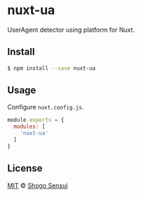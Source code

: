 # nuxt-ua

UserAgent detector using platform for Nuxt.

## Install

```bash
$ npm install --save nuxt-ua
```

## Usage

Configure `nuxt.config.js`.

```js
module.exports = {
  modules: [
    'nuxt-ua'
  ]
}
```

## License

[MIT](https://1000ch.mit-license.org) © [Shogo Sensui](https://github.com/1000ch)
